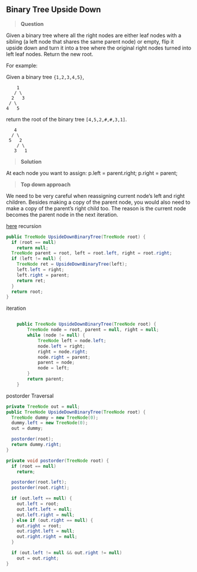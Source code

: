 ## Binary Tree Upside Down

>**Question**

Given a binary tree where all the right nodes are either leaf nodes with a sibling (a left node that shares the same parent node) or empty, flip it upside down and turn it into a tree where the original right nodes turned into left leaf nodes. Return the new root.

For example:

Given a binary tree `{1,2,3,4,5}`,
```
    1
   / \
  2   3
 / \
4   5
```

return the root of the binary tree `[4,5,2,#,#,3,1]`.
```
   4
  / \
 5   2
    / \
   3   1
```

>**Solution**

At each node you want to assign:
p.left = parent.right;
p.right = parent;

>**Top down approach**

We need to be very careful when reassigning current node’s left and right children. Besides making a copy of the parent node, you would also need to make a copy of the parent’s right child too. The reason is the current node becomes the parent node in the next iteration.


[here](http://blog.csdn.net/whuwangyi/article/details/43186045)
recursion
```java
public TreeNode UpsideDownBinaryTree(TreeNode root) {
  if (root == null)
    return null;
  TreeNode parent = root, left = root.left, right = root.right;
  if (left != null) {
    TreeNode ret = UpsideDownBinaryTree(left);
    left.left = right;
    left.right = parent;
    return ret;
  }
  return root;
}
```

iteration
```java

	public TreeNode UpsideDownBinaryTree(TreeNode root) {
		TreeNode node = root, parent = null, right = null;
		while (node != null) {
			TreeNode left = node.left;
			node.left = right;
			right = node.right;
			node.right = parent;
			parent = node;
			node = left;
		}
		return parent;
	}
```

postorder Traversal
```java
private TreeNode out = null;
public TreeNode UpsideDownBinaryTree(TreeNode root) {
  TreeNode dummy = new TreeNode(0);
  dummy.left = new TreeNode(0);
  out = dummy;

  postorder(root);
  return dummy.right;
}

private void postorder(TreeNode root) {
  if (root == null)
    return;

  postorder(root.left);
  postorder(root.right);

  if (out.left == null) {
    out.left = root;
    out.left.left = null;
    out.left.right = null;
  } else if (out.right == null) {
    out.right = root;
    out.right.left = null;
    out.right.right = null;
  }

  if (out.left != null && out.right != null)
    out = out.right;
}
```
